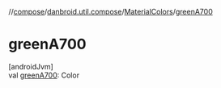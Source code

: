 //[compose](../../../index.md)/[danbroid.util.compose](../index.md)/[MaterialColors](index.md)/[greenA700](green-a700.md)

# greenA700

[androidJvm]\
val [greenA700](green-a700.md): Color
